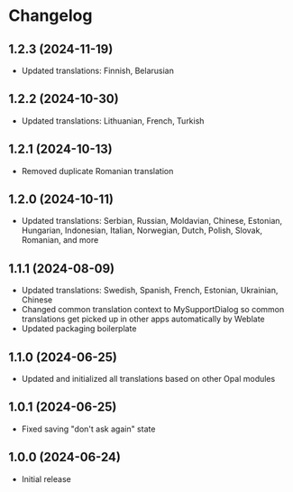 <!--
SPDX-FileCopyrightText: 2024 Mirian Margiani
SPDX-License-Identifier: GFDL-1.3-or-later
-->

# Changelog

## 1.2.3 (2024-11-19)

- Updated translations: Finnish, Belarusian

## 1.2.2 (2024-10-30)

- Updated translations: Lithuanian, French, Turkish

## 1.2.1 (2024-10-13)

- Removed duplicate Romanian translation

## 1.2.0 (2024-10-11)

- Updated translations: Serbian, Russian, Moldavian, Chinese, Estonian, Hungarian, Indonesian, Italian, Norwegian, Dutch, Polish, Slovak, Romanian, and more

## 1.1.1 (2024-08-09)

- Updated translations: Swedish, Spanish, French, Estonian, Ukrainian, Chinese
- Changed common translation context to MySupportDialog so common translations get picked up in other apps automatically by Weblate
- Updated packaging boilerplate

## 1.1.0 (2024-06-25)

- Updated and initialized all translations based on other Opal modules

## 1.0.1 (2024-06-25)

- Fixed saving "don't ask again" state

## 1.0.0 (2024-06-24)

- Initial release
